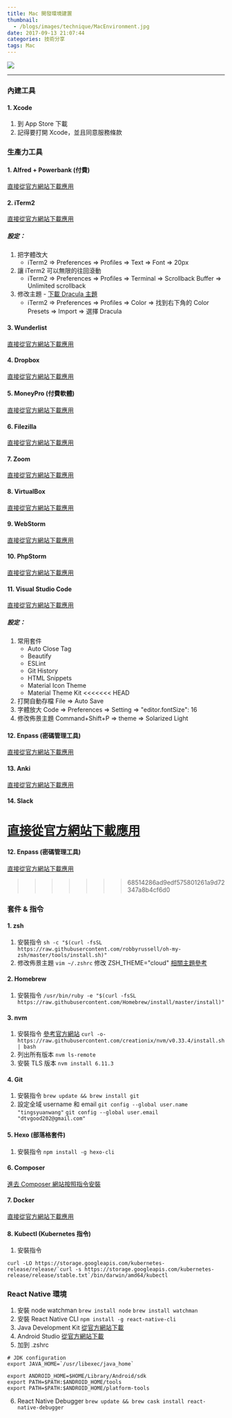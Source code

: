 ```yaml
---
title: Mac 開發環境建置
thumbnail:
  - /blogs/images/technique/MacEnvironment.jpg
date: 2017-09-13 21:07:44
categories: 技術分享
tags: Mac
---
```

<img src="/blogs/images/technique/MacEnvironment.jpg">

***
### 內建工具
#### 1. Xcode
1. 到 App Store 下載
2. 記得要打開 Xcode，並且同意服務條款

### 生產力工具
#### 1. Alfred + Powerbank (付費)
[直接從官方網站下載應用](https://www.alfredapp.com/)
#### 2. iTerm2
[直接從官方網站下載應用](https://www.iterm2.com/)
##### 設定：
1. 把字體改大
    - iTerm2 => Preferences => Profiles => Text => Font => 20px
2. 讓 iTerm2 可以無限的往回滾動
    - iTerm2 => Preferences => Profiles => Terminal => Scrollback Buffer => Unlimited scrollback
3. 修改主題 - [下載 Dracula 主題](https://draculatheme.com/iterm/)
    - iTerm2 => Preferences => Profiles => Color => 找到右下角的 Color Presets => Import => 選擇 Dracula
#### 3. Wunderlist
[直接從官方網站下載應用](https://www.wunderlist.com/)
#### 4. Dropbox
[直接從官方網站下載應用](https://www.dropbox.com/downloading)
#### 5. MoneyPro (付費軟體)
[直接從官方網站下載應用](http://ibearmoney.com/tw/pro/overview-mac.html)
#### 6. Filezilla
[直接從官方網站下載應用](https://filezilla-project.org/download.php?type=client)
#### 7. Zoom
[直接從官方網站下載應用](https://zoom.us/download)
#### 8. VirtualBox
[直接從官方網站下載應用](https://www.virtualbox.org/wiki/Downloads)
#### 9. WebStorm
[直接從官方網站下載應用](https://www.jetbrains.com/webstorm/download/#section=mac)
#### 10. PhpStorm
[直接從官方網站下載應用](https://www.jetbrains.com/phpstorm/download/#section=mac)
#### 11. Visual Studio Code
[直接從官方網站下載應用](https://code.visualstudio.com/)
##### 設定：
1. 常用套件
    - Auto Close Tag
    - Beautify
    - ESLint
    - Git History
    - HTML Snippets
    - Material Icon Theme
    - Material Theme Kit
<<<<<<< HEAD
2. 打開自動存檔 File => Auto Save
3. 字體放大 Code => Preferences => Setting => "editor.fontSize": 16
4. 修改佈景主題 Command+Shift+P => theme => Solarized Light
#### 12. Enpass (密碼管理工具)
[直接從官方網站下載應用](https://www.enpass.io/downloads/)
#### 13. Anki
[直接從官方網站下載應用](https://apps.ankiweb.net/)
#### 14. Slack
[直接從官方網站下載應用](https://slack.com/downloads/osx)
=======
#### 12. Enpass (密碼管理工具)
[直接從官方網站下載應用](https://www.enpass.io/downloads/)
>>>>>>> 68514286ad9edf575801261a9d72347a8b4cf6d0

### 套件 & 指令
#### 1. zsh
1. 安裝指令
`sh -c "$(curl -fsSL https://raw.githubusercontent.com/robbyrussell/oh-my-zsh/master/tools/install.sh)"
`
2. 修改佈景主題
`vim ~/.zshrc`
修改 ZSH_THEME="cloud"
[相關主題參考](https://github.com/robbyrussell/oh-my-zsh/wiki/Themes)
#### 2. Homebrew
1. 安裝指令
`/usr/bin/ruby -e "$(curl -fsSL https://raw.githubusercontent.com/Homebrew/install/master/install)"
`
#### 3. nvm
1. 安裝指令
[參考官方網站](https://github.com/creationix/nvm)
`curl -o- https://raw.githubusercontent.com/creationix/nvm/v0.33.4/install.sh | bash
`
2. 列出所有版本
`nvm ls-remote`
3. 安裝 TLS 版本
`nvm install 6.11.3`
#### 4. Git
1. 安裝指令
`brew update && brew install git`
2. 設定全域 username 和 email
`git config --global user.name "tingsyuanwang"`
`git config --global user.email "dtvgood202@gmail.com"`
#### 5. Hexo (部落格套件)
1. 安裝指令
`npm install -g hexo-cli`
#### 6. Composer
[進去 Composer 網站按照指令安裝](https://getcomposer.org/download/)
#### 7. Docker
[直接從官方網站下載應用](https://store.docker.com/editions/community/docker-ce-desktop-mac)
#### 8. Kubectl (Kubernetes 指令)
1. 安裝指令
```
curl -LO https://storage.googleapis.com/kubernetes-release/release/`curl -s https://storage.googleapis.com/kubernetes-release/release/stable.txt`/bin/darwin/amd64/kubectl
```

### React Native 環境
1. 安裝 node watchman
`brew install node`
`brew install watchman`
2. 安裝 React Native CLI
`npm install -g react-native-cli`
3. Java Development Kit
[從官方網站下載](http://www.oracle.com/technetwork/java/javase/downloads/jdk8-downloads-2133151.html)
4. Android Studio
[從官方網站下載](https://developer.android.com/studio/index.html)
5. 加到 .zshrc
```
# JDK configuration
export JAVA_HOME=`/usr/libexec/java_home`

export ANDROID_HOME=$HOME/Library/Android/sdk
export PATH=$PATH:$ANDROID_HOME/tools
export PATH=$PATH:$ANDROID_HOME/platform-tools
```
6. React Native Debugger
`brew update && brew cask install react-native-debugger`